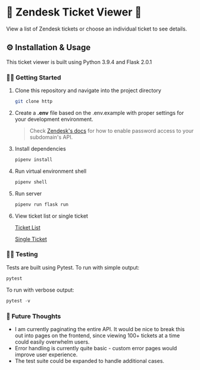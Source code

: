# 🎫 Zendesk Ticket Viewer 🎫

View a list of Zendesk tickets or choose an individual ticket to see details.

## ⚙️ Installation & Usage

This ticket viewer is built using Python 3.9.4 and Flask 2.0.1

### 👩‍💻 Getting Started
1. Clone this repository and navigate into the project directory
    ```bash
    git clone http
    ```
2. Create a **.env** file based on the .env.example with proper settings for your development environment.

    > Check [Zendesk's docs](https://support.zendesk.com/hc/en-us/articles/115002555167-Using-the-API-dashboard#enabling_password_or_token_access) for how to enable password access to your subdomain's API.
3. Install dependencies
    ```bash
    pipenv install
    ```
4. Run virtual environment shell
    ```bash
    pipenv shell
    ```

5. Run server
    ```bash
    pipenv run flask run
    ```
6. View ticket list or single ticket

    [Ticket List](http://127.0.0.1:5000/)

    [Single Ticket](http://127.0.0.1:5000/1)


### 👩‍🔬 Testing

Tests are built using Pytest. To run with simple output:
```python
pytest
```
To run with verbose output:
```python
pytest -v
```

### 🚀 Future Thoughts 
- I am currently paginating the entire API. It would be nice to break this out into pages on the frontend, since viewing 100+ tickets at a time could easily overwhelm users.
- Error handling is currently quite basic - custom error pages would improve user experience.
- The test suite could be expanded to handle additional cases.